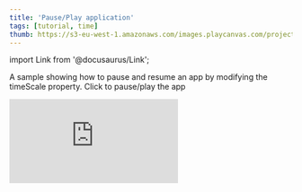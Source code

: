 ```yaml
---
title: 'Pause/Play application'
tags: [tutorial, time]
thumb: https://s3-eu-west-1.amazonaws.com/images.playcanvas.com/projects/12/437707/9D3648-image-75.jpg
---
```


import Link from '@docusaurus/Link';

A sample showing how to pause and resume an app by modifying the timeScale property. Click to pause/play the app

<div className="iframe-container">
    <iframe loading="lazy" src="https://playcanv.as/p/sNoeqOZL/" title="Pause/Play application" webkitallowfullscreen="true" mozallowfullscreen="true" allow="autoplay" allowfullscreen="true" allowvr="" scrolling="no" frameborder="0" />
</div>

<Link to='https://playcanvas.com/editor/project/437707/'>Open Project ↗</Link>
